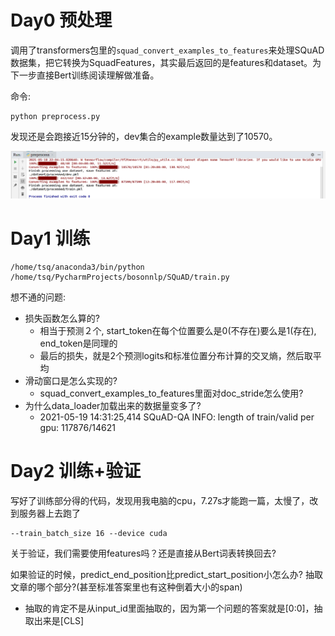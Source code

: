 # Day0 预处理

调用了transformers包里的`squad_convert_examples_to_features`来处理SQuAD数据集，把它转换为SquadFeatures，其实最后返回的是features和dataset。为下一步直接Bert训练阅读理解做准备。

命令:

```
python preprocess.py
```

发现还是会跑接近15分钟的，dev集合的example数量达到了10570。

![](./pic/preprocess.png)



# Day1 训练

```
/home/tsq/anaconda3/bin/python /home/tsq/PycharmProjects/bosonnlp/SQuAD/train.py
```

想不通的问题:

- 损失函数怎么算的?
  - 相当于预测２个, start_token在每个位置要么是0(不存在)要么是1(存在), end_token是同理的
  - 最后的损失，就是2个预测logits和标准位置分布计算的交叉熵，然后取平均
- 滑动窗口是怎么实现的?
  - squad_convert_examples_to_features里面对doc_stride怎么使用?
- 为什么data_loader加载出来的数据量变多了?
  - 2021-05-19 14:31:25,414 SQuAD-QA INFO: length of train/valid per gpu: 117876/14621



# Day2 训练+验证

写好了训练部分得的代码，发现用我电脑的cpu，7.27s才能跑一篇，太慢了，改到服务器上去跑了

```
--train_batch_size 16 --device cuda
```

关于验证，我们需要使用features吗？还是直接从Bert词表转换回去?

如果验证的时候，predict_end_position比predict_start_position小怎么办? 抽取文章的哪个部分?(甚至标准答案里也有这种倒着大小的span)

- 抽取的肯定不是从input_id里面抽取的，因为第一个问题的答案就是[0:0]，抽取出来是[CLS]